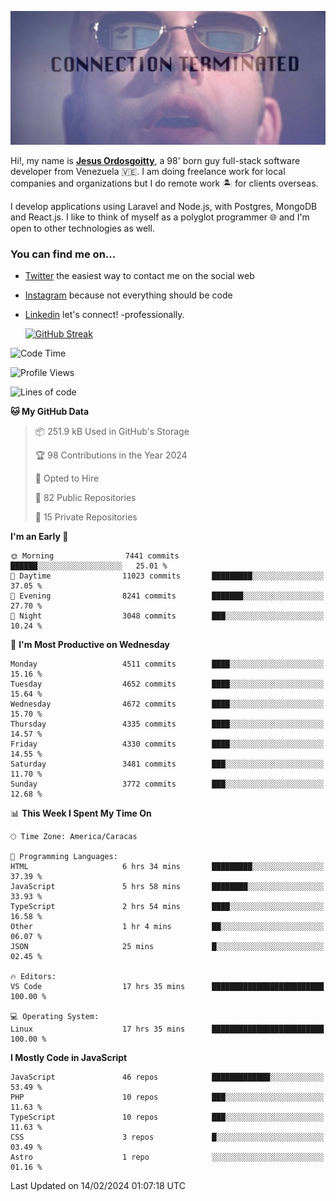 ![hackers movie reference](./disconnected.jpg)

Hi!, my name is [**Jesus Ordosgoitty**](https://jodaz.dev), a 98' born guy full-stack software developer from Venezuela 🇻🇪. I am doing freelance work for local companies and organizations but I do remote work 🏝️ for clients overseas. 

I develop applications using Laravel and Node.js, with Postgres, MongoDB and React.js. I like to think of myself as a polyglot programmer 🌐 and I'm open to other technologies as well.

### You can find me on...

- [Twitter](https://twitter.com/jodaz_) the easiest way to contact me on the social web
- [Instagram](https://instagram.com/jodaz_) because not everything should be code
- [Linkedin](https://linkedin.com/in/jodaz) let's connect! -professionally.


    [![GitHub Streak](https://streak-stats.demolab.com?user=jodaz&theme=tokyonight)](https://git.io/streak-stats)

<!--START_SECTION:waka-->
![Code Time](http://img.shields.io/badge/Code%20Time-4%2C622%20hrs%2047%20mins-blue)

![Profile Views](http://img.shields.io/badge/Profile%20Views-0-blue)

![Lines of code](https://img.shields.io/badge/From%20Hello%20World%20I%27ve%20Written-83.3%20million%20lines%20of%20code-blue)

**🐱 My GitHub Data** 

> 📦 251.9 kB Used in GitHub's Storage 
 > 
> 🏆 98 Contributions in the Year 2024
 > 
> 💼 Opted to Hire
 > 
> 📜 82 Public Repositories 
 > 
> 🔑 15 Private Repositories 
 > 
**I'm an Early 🐤** 

```text
🌞 Morning                7441 commits        ██████░░░░░░░░░░░░░░░░░░░   25.01 % 
🌆 Daytime                11023 commits       █████████░░░░░░░░░░░░░░░░   37.05 % 
🌃 Evening                8241 commits        ███████░░░░░░░░░░░░░░░░░░   27.70 % 
🌙 Night                  3048 commits        ███░░░░░░░░░░░░░░░░░░░░░░   10.24 % 
```
📅 **I'm Most Productive on Wednesday** 

```text
Monday                   4511 commits        ████░░░░░░░░░░░░░░░░░░░░░   15.16 % 
Tuesday                  4652 commits        ████░░░░░░░░░░░░░░░░░░░░░   15.64 % 
Wednesday                4672 commits        ████░░░░░░░░░░░░░░░░░░░░░   15.70 % 
Thursday                 4335 commits        ████░░░░░░░░░░░░░░░░░░░░░   14.57 % 
Friday                   4330 commits        ████░░░░░░░░░░░░░░░░░░░░░   14.55 % 
Saturday                 3481 commits        ███░░░░░░░░░░░░░░░░░░░░░░   11.70 % 
Sunday                   3772 commits        ███░░░░░░░░░░░░░░░░░░░░░░   12.68 % 
```


📊 **This Week I Spent My Time On** 

```text
🕑︎ Time Zone: America/Caracas

💬 Programming Languages: 
HTML                     6 hrs 34 mins       █████████░░░░░░░░░░░░░░░░   37.39 % 
JavaScript               5 hrs 58 mins       ████████░░░░░░░░░░░░░░░░░   33.93 % 
TypeScript               2 hrs 54 mins       ████░░░░░░░░░░░░░░░░░░░░░   16.58 % 
Other                    1 hr 4 mins         ██░░░░░░░░░░░░░░░░░░░░░░░   06.07 % 
JSON                     25 mins             █░░░░░░░░░░░░░░░░░░░░░░░░   02.45 % 

🔥 Editors: 
VS Code                  17 hrs 35 mins      █████████████████████████   100.00 % 

💻 Operating System: 
Linux                    17 hrs 35 mins      █████████████████████████   100.00 % 
```

**I Mostly Code in JavaScript** 

```text
JavaScript               46 repos            █████████████░░░░░░░░░░░░   53.49 % 
PHP                      10 repos            ███░░░░░░░░░░░░░░░░░░░░░░   11.63 % 
TypeScript               10 repos            ███░░░░░░░░░░░░░░░░░░░░░░   11.63 % 
CSS                      3 repos             █░░░░░░░░░░░░░░░░░░░░░░░░   03.49 % 
Astro                    1 repo              ░░░░░░░░░░░░░░░░░░░░░░░░░   01.16 % 
```




 Last Updated on 14/02/2024 01:07:18 UTC
<!--END_SECTION:waka-->
